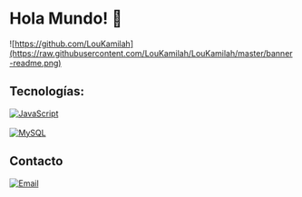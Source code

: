 #  Hola Mundo! 👋

![https://github.com/LouKamilah](https://raw.githubusercontent.com/LouKamilah/LouKamilah/master/banner-readme.png)

## Tecnologías:
[![JavaScript](https://img.shields.io/badge/JavaScript%20-%20white?style=for-the-badge&logo=JavaScript&logoSize=auto&labelColor=white&color=white)]()
</br>
</br>
[![MySQL](https://img.shields.io/badge/mysql%20-%20white?style=for-the-badge&logo=mysql&logoSize=auto&labelColor=white&color=white)]()
</br>

## Contacto
[![Email](https://img.shields.io/badge/CONTACTOKAMY%40GMAIL.COM%20-%20white?style=for-the-badge&logo=maildotcom&logoColor=black&logoSize=auto&labelColor=white&color=white)](mailto:contactokamy@gmail.com)
